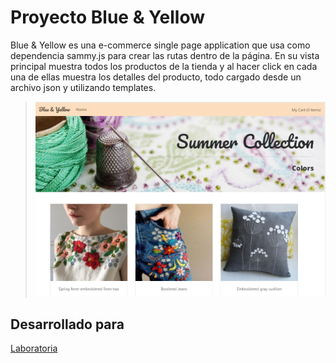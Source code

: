 # Proyecto Blue & Yellow

Blue & Yellow es una e-commerce single page application que usa como dependencia sammy.js para crear las rutas dentro de la página. En su vista principal muestra todos los productos de la tienda y al hacer click en cada una de ellas muestra los detalles del producto, todo cargado desde un archivo json y utilizando templates.

>![Vista 1](assets/images/vista1.PNG)

## Desarrollado para 

[Laboratoria](http://laboratoria.la)

